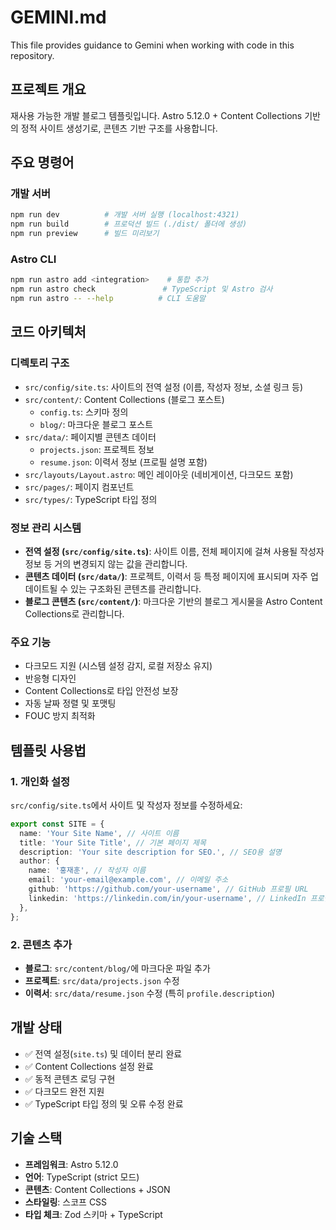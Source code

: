 # GEMINI.md

This file provides guidance to Gemini when working with code in this repository.

## 프로젝트 개요
재사용 가능한 개발 블로그 템플릿입니다. Astro 5.12.0 + Content Collections 기반의 정적 사이트 생성기로, 콘텐츠 기반 구조를 사용합니다.

## 주요 명령어

### 개발 서버
```bash
npm run dev          # 개발 서버 실행 (localhost:4321)
npm run build        # 프로덕션 빌드 (./dist/ 폴더에 생성)
npm run preview      # 빌드 미리보기
```

### Astro CLI
```bash
npm run astro add <integration>    # 통합 추가
npm run astro check               # TypeScript 및 Astro 검사
npm run astro -- --help          # CLI 도움말
```

## 코드 아키텍처

### 디렉토리 구조
- `src/config/site.ts`: 사이트의 전역 설정 (이름, 작성자 정보, 소셜 링크 등)
- `src/content/`: Content Collections (블로그 포스트)
  - `config.ts`: 스키마 정의
  - `blog/`: 마크다운 블로그 포스트
- `src/data/`: 페이지별 콘텐츠 데이터
  - `projects.json`: 프로젝트 정보
  - `resume.json`: 이력서 정보 (프로필 설명 포함)
- `src/layouts/Layout.astro`: 메인 레이아웃 (네비게이션, 다크모드 포함)
- `src/pages/`: 페이지 컴포넌트
- `src/types/`: TypeScript 타입 정의

### 정보 관리 시스템
- **전역 설정 (`src/config/site.ts`)**: 사이트 이름, 전체 페이지에 걸쳐 사용될 작성자 정보 등 거의 변경되지 않는 값을 관리합니다.
- **콘텐츠 데이터 (`src/data/`)**: 프로젝트, 이력서 등 특정 페이지에 표시되며 자주 업데이트될 수 있는 구조화된 콘텐츠를 관리합니다.
- **블로그 콘텐츠 (`src/content/`)**: 마크다운 기반의 블로그 게시물을 Astro Content Collections로 관리합니다.

### 주요 기능
- 다크모드 지원 (시스템 설정 감지, 로컬 저장소 유지)
- 반응형 디자인
- Content Collections로 타입 안전성 보장
- 자동 날짜 정렬 및 포맷팅
- FOUC 방지 최적화

## 템플릿 사용법

### 1. 개인화 설정
`src/config/site.ts`에서 사이트 및 작성자 정보를 수정하세요:

```typescript
export const SITE = {
  name: 'Your Site Name', // 사이트 이름
  title: 'Your Site Title', // 기본 페이지 제목
  description: 'Your site description for SEO.', // SEO용 설명
  author: {
    name: '홍재훈', // 작성자 이름
    email: 'your-email@example.com', // 이메일 주소
    github: 'https://github.com/your-username', // GitHub 프로필 URL
    linkedin: 'https://linkedin.com/in/your-username', // LinkedIn 프로필 URL
  },
};
```

### 2. 콘텐츠 추가
- **블로그**: `src/content/blog/`에 마크다운 파일 추가
- **프로젝트**: `src/data/projects.json` 수정
- **이력서**: `src/data/resume.json` 수정 (특히 `profile.description`)

## 개발 상태
- ✅ 전역 설정(`site.ts`) 및 데이터 분리 완료
- ✅ Content Collections 설정 완료
- ✅ 동적 콘텐츠 로딩 구현
- ✅ 다크모드 완전 지원
- ✅ TypeScript 타입 정의 및 오류 수정 완료

## 기술 스택
- **프레임워크**: Astro 5.12.0
- **언어**: TypeScript (strict 모드)
- **콘텐츠**: Content Collections + JSON
- **스타일링**: 스코프 CSS
- **타입 체크**: Zod 스키마 + TypeScript